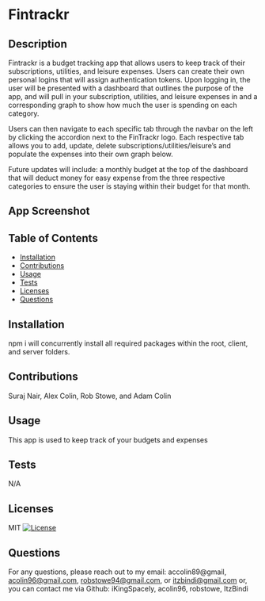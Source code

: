 # Fintrackr

## Description
Fintrackr is a budget tracking app that allows users to keep track of their subscriptions, utilities, and leisure expenses. Users can create their own personal logins that will assign authentication tokens. Upon logging in, the user will be presented with a dashboard that outlines the purpose of the app, and will pull in your subscription, utilities, and leisure expenses in and a corresponding graph to show how much the user is spending on each category. 

Users can then navigate to each specific tab through the navbar on the left by clicking the accordion next to the FinTrackr logo. Each respective tab allows you to add, update, delete subscriptions/utilities/leisure’s and populate the expenses into their own graph below. 

Future updates will include: a monthly budget at the top of the dashboard that will deduct money for easy expense from the three respective categories to ensure the user is staying within their budget for that month.

## App Screenshot

## Table of Contents
- [Installation](#installation)
- [Contributions](#contributions)
- [Usage](#usage)
- [Tests](#tests)
- [Licenses](#licenses)
- [Questions](#questions)

## Installation
npm i will concurrently install all required packages within the root, client, and server folders.

## Contributions
Suraj Nair, Alex Colin, Rob Stowe, and Adam Colin

## Usage
This app is used to keep track of your budgets and expenses 

## Tests
N/A

## Licenses
MIT
[![License](https://img.shields.io/badge/License-MIT-red.svg)](https://opensource.org/licenses/MIT)

## Questions
For any questions, please reach out to my email: accolin89@gmail, acolin96@gmail.com, robstowe94@gmail.com, or itzbindi@gmail.com or, you can contact me via Github: iKingSpacely, acolin96, robstowe, ItzBindi
